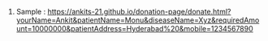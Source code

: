 1. Sample :
https://ankits-21.github.io/donation-page/donate.html?yourName=Ankit&patientName=Monu&diseaseName=Xyz&requiredAmount=10000000&patientAddress=Hyderabad%20&mobile=1234567890
